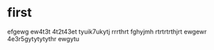# first

efgewg
ew4t3t
4t2t43et
tyuik7ukytj
rrrthrt
fghyjmh
rtrtrtrthjrt
ewgewr
4e3r5gytytytythr
ewgytu
